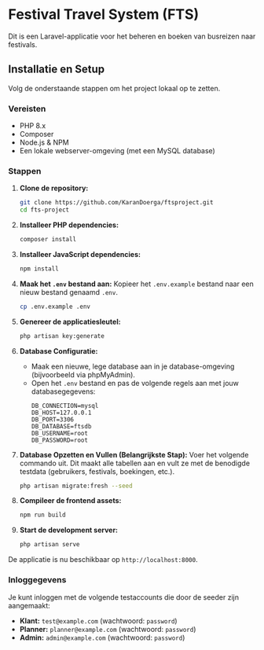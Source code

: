 # Festival Travel System (FTS)

Dit is een Laravel-applicatie voor het beheren en boeken van busreizen naar festivals.

## Installatie en Setup

Volg de onderstaande stappen om het project lokaal op te zetten.

### Vereisten
- PHP 8.x
- Composer
- Node.js & NPM
- Een lokale webserver-omgeving (met een MySQL database)

### Stappen
1.  **Clone de repository:**
    ```bash
    git clone https://github.com/KaranDoerga/ftsproject.git
    cd fts-project
    ```

2.  **Installeer PHP dependencies:**
    ```bash
    composer install
    ```

3.  **Installeer JavaScript dependencies:**
    ```bash
    npm install
    ```

4.  **Maak het `.env` bestand aan:**
    Kopieer het `.env.example` bestand naar een nieuw bestand genaamd `.env`.
    ```bash
    cp .env.example .env
    ```

5.  **Genereer de applicatiesleutel:**
    ```bash
    php artisan key:generate
    ```

6.  **Database Configuratie:**
    - Maak een nieuwe, lege database aan in je database-omgeving (bijvoorbeeld via phpMyAdmin).
    - Open het `.env` bestand en pas de volgende regels aan met jouw databasegegevens:
      ```
      DB_CONNECTION=mysql
      DB_HOST=127.0.0.1
      DB_PORT=3306
      DB_DATABASE=ftsdb
      DB_USERNAME=root
      DB_PASSWORD=root
      ```

7.  **Database Opzetten en Vullen (Belangrijkste Stap):**
    Voer het volgende commando uit. Dit maakt alle tabellen aan en vult ze met de benodigde testdata (gebruikers, festivals, boekingen, etc.).
    ```bash
    php artisan migrate:fresh --seed
    ```

8.  **Compileer de frontend assets:**
    ```bash
    npm run build
    ```

9.  **Start de development server:**
    ```bash
    php artisan serve
    ```

De applicatie is nu beschikbaar op `http://localhost:8000`.

### Inloggegevens
Je kunt inloggen met de volgende testaccounts die door de seeder zijn aangemaakt:
-   **Klant:** `test@example.com` (wachtwoord: `password`)
-   **Planner:** `planner@example.com` (wachtwoord: `password`)
-   **Admin:** `admin@example.com` (wachtwoord: `password`)
